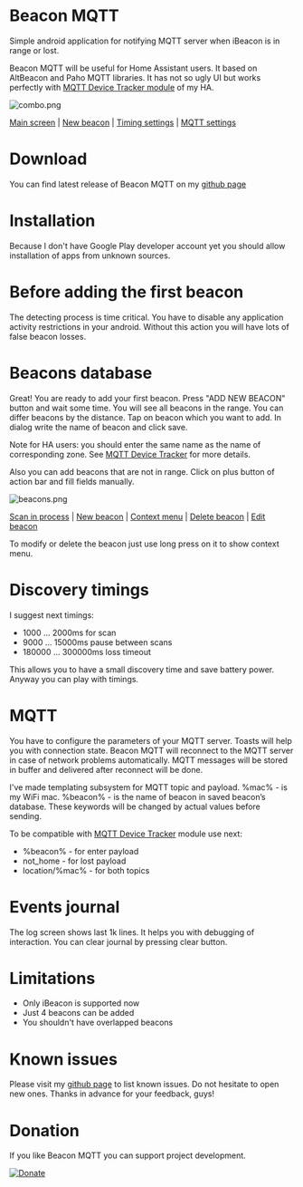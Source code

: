 # Beacon MQTT
Simple android application for notifying MQTT server when iBeacon is in range or lost.

Beacon MQTT will be useful for Home Assistant users. It based on AltBeacon and Paho MQTT libraries. It has not so ugly UI but works perfectly with [MQTT Device Tracker module](https://www.home-assistant.io/components/device_tracker.mqtt/) of my HA.

![combo.png](https://raw.githubusercontent.com/turbo-lab/beacon_mqtt/gh-pages/screenshots/combo.png)

[Main screen](https://raw.githubusercontent.com/turbo-lab/beacon_mqtt/gh-pages/screenshots/1.png)
 | [New beacon](https://raw.githubusercontent.com/turbo-lab/beacon_mqtt/gh-pages/screenshots/2.png)
 | [Timing settings](https://raw.githubusercontent.com/turbo-lab/beacon_mqtt/gh-pages/screenshots/4.png)
 | [MQTT settings](https://raw.githubusercontent.com/turbo-lab/beacon_mqtt/gh-pages/screenshots/5.png)

# Download
You can find latest release of Beacon MQTT on my  [github page](https://github.com/turbo-lab/android-beacon-mqtt/releases/latest)

# Installation
Because I don't have Google Play developer account yet you should allow installation of apps from unknown sources.

# Before adding the first beacon
The detecting process is time critical. You have to disable any application activity restrictions in your android. Without this action you will have lots of false beacon losses.

# Beacons database
Great! You are ready to add your first beacon. Press "ADD NEW BEACON" button and wait some time. You will see all beacons in the range. You can differ beacons by the distance. Tap on beacon which you want to add. In dialog write the name of beacon and click save.

Note for HA users: you should enter the same name as the name of corresponding zone. See [MQTT Device Tracker](https://www.home-assistant.io/components/device_tracker.mqtt/) for more details.

Also you can add beacons that are not in range. Click on plus button of action bar and fill fields manually.

![beacons.png](https://raw.githubusercontent.com/turbo-lab/beacon_mqtt/gh-pages/screenshots/beacons.png)

[Scan in process](https://raw.githubusercontent.com/turbo-lab/beacon_mqtt/gh-pages/screenshots/6.png)
 | [New beacon](https://raw.githubusercontent.com/turbo-lab/beacon_mqtt/gh-pages/screenshots/2.png)
 | [Context menu](https://raw.githubusercontent.com/turbo-lab/beacon_mqtt/gh-pages/screenshots/8.png)
 | [Delete beacon](https://raw.githubusercontent.com/turbo-lab/beacon_mqtt/gh-pages/screenshots/3.png)
 | [Edit beacon](https://raw.githubusercontent.com/turbo-lab/beacon_mqtt/gh-pages/screenshots/9.png)

To modify or delete the beacon just use long press on it to show context menu.

# Discovery timings
I suggest next timings:
  * 1000 ... 2000ms for scan
  * 9000 ... 15000ms pause between scans
  * 180000 ... 300000ms loss timeout

This allows you to have a small discovery time and save battery power. Anyway you can play with timings.

# MQTT
You have to configure the parameters of your MQTT server. Toasts will help you with connection state. Beacon MQTT will reconnect to the MQTT server in case of network problems automatically. MQTT messages will be stored in buffer and delivered after reconnect will be done.

I've made templating subsystem for MQTT topic and payload. %mac% - is my WiFi mac. %beacon% - is the name of beacon in saved beacon’s database. These keywords will be changed by actual values before sending.

To be compatible with [MQTT Device Tracker](https://www.home-assistant.io/components/device_tracker.mqtt/) module use next:
* %beacon% - for enter payload
* not_home - for lost payload
* location/%mac% - for both topics

# Events journal
The log screen shows last 1k lines. It helps you with debugging of interaction. You can clear journal by pressing clear button.

# Limitations
* Only iBeacon is supported now
* Just 4 beacons can be added
* You shouldn't have overlapped beacons

# Known issues
Please visit my [github page](https://github.com/turbo-lab/android-beacon-mqtt/issues) to list known issues. Do not hesitate to open new ones. Thanks in advance for your feedback, guys!

# Donation
If you like Beacon MQTT you can support project development.

 [![Donate](https://img.shields.io/badge/Donate-PayPal-green.svg)](https://www.paypal.com/cgi-bin/webscr?cmd=_s-xclick&hosted_button_id=9C6TJX2SCA3BC&source=url)
